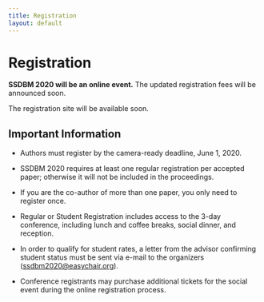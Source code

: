 ```yaml
---
title: Registration
layout: default
---
```



# Registration

**SSDBM 2020 will be an online event.** The updated registration fees will be announced soon.

The registration site will be available soon.

<!--
Early registration fees are available by June 5, 2020. Late registration fees apply from June 6, 2020 onwards.


|         | by June 5 | after June 6 |
|---------|-----------|--------------|
| regular | 450 €     | 550 €        |
| student | 350 €     | 450 €        |
-->


## Important Information

- Authors must register by the camera-ready deadline, June 1, 2020.

- SSDBM 2020 requires at least one regular registration per accepted paper; otherwise it will not be included in the proceedings.

- If you are the co-author of more than one paper, you only need to register once.

- Regular or Student Registration includes access to the 3-day conference, including lunch and coffee breaks, social dinner, and reception.

- In order to qualify for student rates, a letter from the advisor confirming student status must be sent via e-mail to the organizers (ssdbm2020@easychair.org).

- Conference registrants may purchase additional tickets for the social event during the online registration process.
